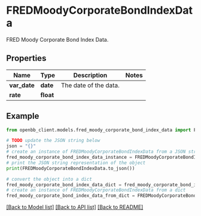 # FREDMoodyCorporateBondIndexData

FRED Moody Corporate Bond Index Data.

## Properties

Name | Type | Description | Notes
------------ | ------------- | ------------- | -------------
**var_date** | **date** | The date of the data. | 
**rate** | **float** |  | 

## Example

```python
from openbb_client.models.fred_moody_corporate_bond_index_data import FREDMoodyCorporateBondIndexData

# TODO update the JSON string below
json = "{}"
# create an instance of FREDMoodyCorporateBondIndexData from a JSON string
fred_moody_corporate_bond_index_data_instance = FREDMoodyCorporateBondIndexData.from_json(json)
# print the JSON string representation of the object
print(FREDMoodyCorporateBondIndexData.to_json())

# convert the object into a dict
fred_moody_corporate_bond_index_data_dict = fred_moody_corporate_bond_index_data_instance.to_dict()
# create an instance of FREDMoodyCorporateBondIndexData from a dict
fred_moody_corporate_bond_index_data_from_dict = FREDMoodyCorporateBondIndexData.from_dict(fred_moody_corporate_bond_index_data_dict)
```
[[Back to Model list]](../README.md#documentation-for-models) [[Back to API list]](../README.md#documentation-for-api-endpoints) [[Back to README]](../README.md)



